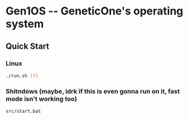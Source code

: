 # Gen1OS -- GeneticOne's operating system
## Quick Start
### Linux
```bash
./run.sh [f]
```

### Shitndows (maybe, idrk if this is even gonna run on it, fast mode isn't working too)
```bash
src/start.bat
```
